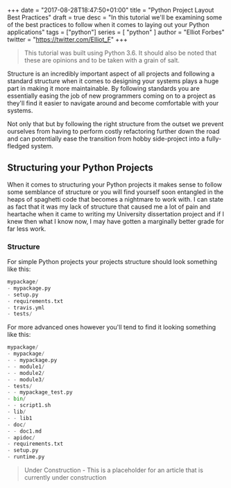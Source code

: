 +++
date = "2017-08-28T18:47:50+01:00"
title = "Python Project Layout Best Practices"
draft = true
desc = "In this tutorial we'll be examining some of the best practices to follow when it comes to laying out your Python applications"
tags = ["python"]
series = [ "python" ]
author = "Elliot Forbes"
twitter = "https://twitter.com/Elliot_F"
+++

> This tutorial was built using Python 3.6. It should also be noted that these are opinions and to be taken with a grain of salt.

Structure is an incredibly important aspect of all projects and following a standard structure when it comes to designing your systems plays a huge part in making it more maintainable. By following standards you are essentially easing the job of new programmers coming on to a project as they'll find it easier to navigate around and become comfortable with your systems.

Not only that but by following the right structure from the outset we prevent ourselves from having to perform costly refactoring further down the road and can potentially ease the transition from hobby side-project into a fully-fledged system.

## Structuring your Python Projects

When it comes to structuring your Python projects it makes sense to follow some semblance of structure or you will find yourself soon entangled in the heaps of spaghetti code that becomes a nightmare to work with. I can state as fact that it was my lack of structure that caused me a lot of pain and heartache when it came to writing my University dissertation project and if I knew then what I know now, I may have gotten a marginally better grade for far less work.

### Structure

For simple Python projects your projects structure should look something like this:

~~~python
mypackage/
- mypackage.py
- setup.py
- requirements.txt
- travis.yml
- tests/
~~~

For more advanced ones however you'll tend to find it looking something like this:

~~~python
mypackage/
- mypackage/
- - mypackage.py
- - module1/
- - module2/
- - module3/
- tests/
- - mypackage_test.py
- bin/
- - script1.sh
- lib/
- - lib1
- doc/
- - doc1.md
- apidoc/
- requirements.txt
- setup.py
- runtime.py
~~~

> Under Construction - This is a placeholder for an article that is currently under construction